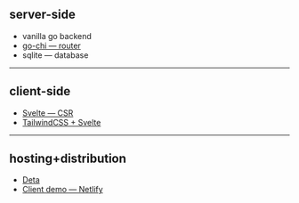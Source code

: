 ## server-side
- vanilla go backend
- [go-chi — router](https://go-chi.io)
- sqlite — database
---
## client-side
- [Svelte — CSR](https://svelte.dev)
- [TailwindCSS + Svelte](https://tailwindcss.com/docs/guides/sveltekit)
---
## hosting+distribution
- [Deta](https://deta.space)
- [Client demo — Netlify](https://www.netlify.com)
